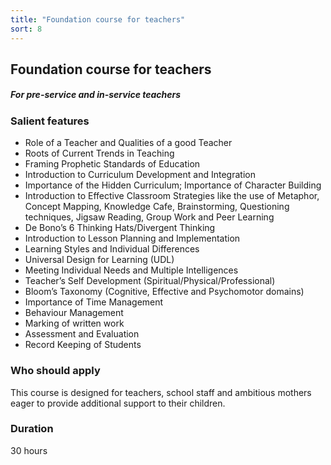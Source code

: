```yaml
---
title: "Foundation course for teachers"
sort: 8
---
```


## Foundation course for teachers
##### For pre-service and in-service teachers

### Salient features
- Role of a Teacher and Qualities of a good Teacher 
- Roots of Current Trends in Teaching 
- Framing Prophetic Standards of Education 
- Introduction to Curriculum Development and Integration 
- Importance of the Hidden Curriculum; Importance of Character Building 
- Introduction to Effective Classroom Strategies like the use of Metaphor, Concept Mapping, Knowledge Cafe, Brainstorming, Questioning techniques, Jigsaw Reading, Group Work and Peer Learning 
- De Bono’s 6 Thinking Hats/Divergent Thinking 
- Introduction to Lesson Planning and Implementation 
- Learning Styles and Individual Differences 
- Universal Design for Learning (UDL) 
- Meeting Individual Needs and Multiple Intelligences 
- Teacher’s Self Development (Spiritual/Physical/Professional)
- Bloom’s Taxonomy (Cognitive, Effective and Psychomotor domains) 
- Importance of Time Management 
- Behaviour Management 
- Marking of written work 
- Assessment and Evaluation 
- Record Keeping of Students

### Who should apply
This course is designed for teachers, school staff and ambitious mothers eager to provide additional support to their children.

### Duration
30 hours